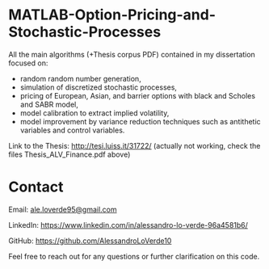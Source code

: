 # MATLAB-Option-Pricing-and-Stochastic-Processes

All the main algorithms (+Thesis corpus PDF) contained in my dissertation focused on:
- random random number generation, 
- simulation of discretized stochastic processes,
- pricing of European, Asian, and barrier options with black and Scholes and SABR model, 
- model calibration to extract implied volatility, 
- model improvement by variance reduction techniques such as antithetic variables and control variables.

Link to the Thesis: http://tesi.luiss.it/31722/ (actually not working, check the files Thesis_ALV_Finance.pdf above)

# Contact

Email: ale.loverde95@gmail.com

LinkedIn: https://www.linkedin.com/in/alessandro-lo-verde-96a4581b6/

GitHub: https://github.com/AlessandroLoVerde10

Feel free to reach out for any questions or further clarification on this code.



